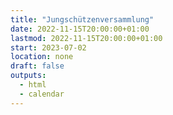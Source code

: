 ```yaml
---
title: "Jungschützenversammlung"
date: 2022-11-15T20:00:00+01:00
lastmod: 2022-11-15T20:00:00+01:00
start: 2023-07-02
location: none
draft: false
outputs:
  - html
  - calendar
---
```

